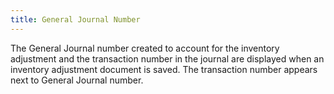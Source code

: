 ```yaml
---
title: General Journal Number
---
```



The General Journal number created to account for the inventory adjustment  and the transaction number in the journal are displayed when an inventory  adjustment document is saved. The transaction number appears next to General  Journal number.
